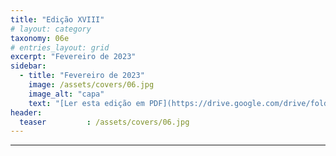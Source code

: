 ```yaml
---
title: "Edição XVIII"
# layout: category
taxonomy: 06e
# entries_layout: grid
excerpt: "Fevereiro de 2023"
sidebar:
  - title: "Fevereiro de 2023"
    image: /assets/covers/06.jpg
    image_alt: "capa"
    text: "[Ler esta edição em PDF](https://drive.google.com/drive/folders/1VLdTF70nA90paDFgnGAW3SXzm_IGp2ZS)"
header:
  teaser         : /assets/covers/06.jpg
---
```


---
